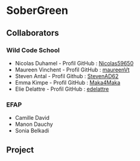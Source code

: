 # SoberGreen

## Collaborators

### Wild Code School

- Nicolas Duhamel - Profil GitHub : [Nicolas59650](http://github.com/Nicolas59650)
- Maureen Vinchent - Profil GitHub : [maureenVt](http://github.com/maureenVt)
- Steven Antal - Profil Github : [StevenAD62 ](http://github.com/StevenAD62)
- Emma Kimpe - Profil GitHub : [Maka4Maka](http://github.com/Maka4Maka)
- Elie Delattre - Profil GitHub : [edelattre](http://github.com/edelattre)

### EFAP

- Camille David
- Manon Dauchy
- Sonia Belkadi

## Project
